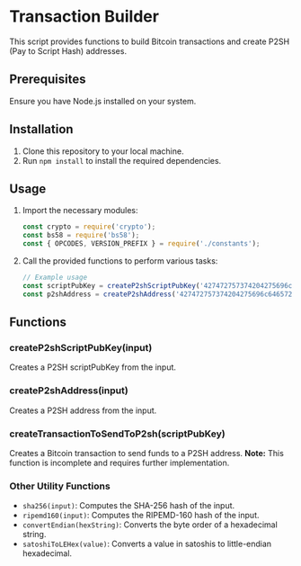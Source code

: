 # Transaction Builder

This script provides functions to build Bitcoin transactions and create P2SH (Pay to Script Hash) addresses.

## Prerequisites

Ensure you have Node.js installed on your system.

## Installation

1. Clone this repository to your local machine.
2. Run `npm install` to install the required dependencies.

## Usage

1. Import the necessary modules:

    ```javascript
    const crypto = require('crypto');
    const bs58 = require('bs58');
    const { OPCODES, VERSION_PREFIX } = require('./constants');
    ```

2. Call the provided functions to perform various tasks:

    ```javascript
    // Example usage
    const scriptPubKey = createP2shScriptPubKey('427472757374204275696c64657273');
    const p2shAddress = createP2shAddress('427472757374204275696c64657273');
    ```

## Functions

### createP2shScriptPubKey(input)

Creates a P2SH scriptPubKey from the input.

### createP2shAddress(input)

Creates a P2SH address from the input.

### createTransactionToSendToP2sh(scriptPubKey)

Creates a Bitcoin transaction to send funds to a P2SH address. **Note:** This function is incomplete and requires further implementation.

### Other Utility Functions

- `sha256(input)`: Computes the SHA-256 hash of the input.
- `ripemd160(input)`: Computes the RIPEMD-160 hash of the input.
- `convertEndian(hexString)`: Converts the byte order of a hexadecimal string.
- `satoshiToLEHex(value)`: Converts a value in satoshis to little-endian hexadecimal.

